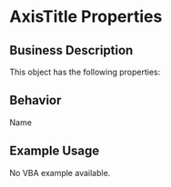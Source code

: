 # AxisTitle Properties

## Business Description
This object has the following properties:

## Behavior
Name

## Example Usage
No VBA example available.